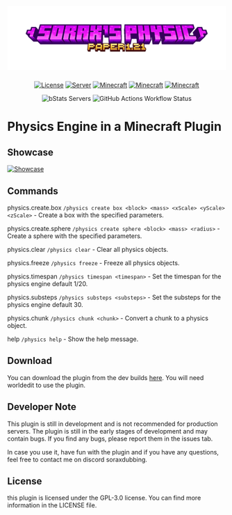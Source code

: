 <h1 align="center">
  <img src="https://raw.githubusercontent.com/Sorax5/SoraxPhysic/master/assets/logo_without_background.png">
</h1>

<p align="center">
  <a href="https://github.com/Sorax5/SoraxPhysic/blob/master/LICENSE"><img src="https://img.shields.io/github/license/Sorax5/SoraxPhysic?style=for-the-badge&color=blue" alt="License"></a>
  <a href="#"><img src="https://img.shields.io/badge/environment-server-purple?style=for-the-badge" alt="Server"></a>
  <a href="#"><img src="https://img.shields.io/badge/Minecraft-1.21-orangered?style=for-the-badge" alt="Minecraft"></a>
  <a href="#"><img src="https://img.shields.io/badge/Software-Paper-white?style=for-the-badge" alt="Minecraft"></a>
  <a href="#"><img src="https://img.shields.io/badge/Powered_by-Jbullet-red?style=for-the-badge" alt="Minecraft"></a>
</p>
<p align="center">
  <img alt="bStats Servers" src="https://img.shields.io/bstats/servers/23021?style=for-the-badge">
  <img alt="GitHub Actions Workflow Status" src="https://img.shields.io/github/actions/workflow/status/Sorax5/SoraxPhysic/gradle-publish.yml?style=for-the-badge">
</p>

# Physics Engine in a Minecraft Plugin
## Showcase
[![Showcase](https://img.youtube.com/vi/NDn6jCuOFAc/0.jpg)](https://www.youtube.com/watch?v=NDn6jCuOFAc&lc=UgxVySVQGbuG6Za8deV4AaABAg)

## Commands

physics.create.box
```/physics create box <block> <mass> <xScale> <yScale> <zScale>``` - Create a box with the specified parameters.

physics.create.sphere
```/physics create sphere <block> <mass> <radius>``` - Create a sphere with the specified parameters.

physics.clear
```/physics clear``` - Clear all physics objects.

physics.freeze
```/physics freeze``` - Freeze all physics objects.

physics.timespan
```/physics timespan <timespan>``` - Set the timespan for the physics engine default 1/20.

physics.substeps
```/physics substeps <substeps>``` - Set the substeps for the physics engine default 30.

physics.chunk
```/physics chunk <chunk>``` - Convert a chunk to a physics object.

help
```/physics help``` - Show the help message.

## Download
You can download the plugin from the dev builds [here](https://github.com/Sorax5/SoraxPhysic/actions).
You will need worldedit to use the plugin.

## Developer Note
This plugin is still in development and is not recommended for production servers. The plugin is still in the early stages of development and may contain bugs. If you find any bugs, please report them in the issues tab.

In case you use it, have fun with the plugin and if you have any questions, feel free to contact me on discord soraxdubbing.

## License
this plugin is licensed under the GPL-3.0 license. You can find more information in the LICENSE file.

